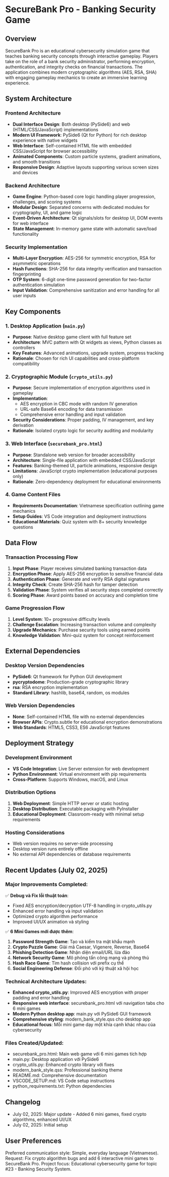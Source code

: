 # SecureBank Pro - Banking Security Game

## Overview

SecureBank Pro is an educational cybersecurity simulation game that teaches banking security concepts through interactive gameplay. Players take on the role of a bank security administrator, performing encryption, authentication, and integrity checks on financial transactions. The application combines modern cryptographic algorithms (AES, RSA, SHA) with engaging gameplay mechanics to create an immersive learning experience.

## System Architecture

### Frontend Architecture
- **Dual Interface Design**: Both desktop (PySide6) and web (HTML/CSS/JavaScript) implementations
- **Modern UI Framework**: PySide6 (Qt for Python) for rich desktop experience with native widgets
- **Web Interface**: Self-contained HTML file with embedded CSS/JavaScript for browser accessibility
- **Animated Components**: Custom particle systems, gradient animations, and smooth transitions
- **Responsive Design**: Adaptive layouts supporting various screen sizes and devices

### Backend Architecture  
- **Game Engine**: Python-based core logic handling player progression, challenges, and scoring systems
- **Modular Design**: Separated concerns with dedicated modules for cryptography, UI, and game logic
- **Event-Driven Architecture**: Qt signals/slots for desktop UI, DOM events for web interface
- **State Management**: In-memory game state with automatic save/load functionality

### Security Implementation
- **Multi-Layer Encryption**: AES-256 for symmetric encryption, RSA for asymmetric operations
- **Hash Functions**: SHA-256 for data integrity verification and transaction fingerprinting
- **OTP System**: 6-digit one-time password generation for two-factor authentication simulation
- **Input Validation**: Comprehensive sanitization and error handling for all user inputs

## Key Components

### 1. Desktop Application (`main.py`)
- **Purpose**: Native desktop game client with full feature set
- **Architecture**: MVC pattern with Qt widgets as views, Python classes as controllers
- **Key Features**: Advanced animations, upgrade system, progress tracking
- **Rationale**: Chosen for rich UI capabilities and cross-platform compatibility

### 2. Cryptographic Module (`crypto_utils.py`)
- **Purpose**: Secure implementation of encryption algorithms used in gameplay
- **Implementation**: 
  - AES encryption in CBC mode with random IV generation
  - URL-safe Base64 encoding for data transmission
  - Comprehensive error handling and input validation
- **Security Considerations**: Proper padding, IV management, and key derivation
- **Rationale**: Isolated crypto logic for security auditing and modularity

### 3. Web Interface (`securebank_pro.html`)
- **Purpose**: Standalone web version for broader accessibility
- **Architecture**: Single-file application with embedded CSS/JavaScript
- **Features**: Banking-themed UI, particle animations, responsive design
- **Limitations**: JavaScript crypto implementation (educational purposes only)
- **Rationale**: Zero-dependency deployment for educational environments

### 4. Game Content Files
- **Requirements Documentation**: Vietnamese specification outlining game mechanics
- **Setup Guides**: VS Code integration and deployment instructions
- **Educational Materials**: Quiz system with 8+ security knowledge questions

## Data Flow

### Transaction Processing Flow
1. **Input Phase**: Player receives simulated banking transaction data
2. **Encryption Phase**: Apply AES-256 encryption to sensitive financial data
3. **Authentication Phase**: Generate and verify RSA digital signatures
4. **Integrity Check**: Create SHA-256 hash for tamper detection
5. **Validation Phase**: System verifies all security steps completed correctly
6. **Scoring Phase**: Award points based on accuracy and completion time

### Game Progression Flow
1. **Level System**: 10+ progressive difficulty levels
2. **Challenge Escalation**: Increasing transaction volume and complexity
3. **Upgrade Mechanics**: Purchase security tools using earned points
4. **Knowledge Validation**: Mini-quiz system for concept reinforcement

## External Dependencies

### Desktop Version Dependencies
- **PySide6**: Qt framework for Python GUI development
- **pycryptodome**: Production-grade cryptographic library
- **rsa**: RSA encryption implementation
- **Standard Library**: hashlib, base64, random, os modules

### Web Version Dependencies
- **None**: Self-contained HTML file with no external dependencies
- **Browser APIs**: Crypto.subtle for educational encryption demonstrations
- **Web Standards**: HTML5, CSS3, ES6 JavaScript features

## Deployment Strategy

### Development Environment
- **VS Code Integration**: Live Server extension for web development
- **Python Environment**: Virtual environment with pip requirements
- **Cross-Platform**: Supports Windows, macOS, and Linux

### Distribution Options
1. **Web Deployment**: Simple HTTP server or static hosting
2. **Desktop Distribution**: Executable packaging with PyInstaller
3. **Educational Deployment**: Classroom-ready with minimal setup requirements

### Hosting Considerations
- Web version requires no server-side processing
- Desktop version runs entirely offline
- No external API dependencies or database requirements

## Recent Updates (July 02, 2025)

### Major Improvements Completed:
✅ **Debug và Fix lỗi thuật toán**:
- Fixed AES encryption/decryption UTF-8 handling in crypto_utils.py
- Enhanced error handling và input validation
- Optimized crypto algorithm performance
- Improved UI/UX animation và styling

✅ **6 Mini Games mới được thêm**:
1. **Password Strength Game**: Tạo và kiểm tra mật khẩu mạnh
2. **Crypto Puzzle Game**: Giải mã Caesar, Vigenere, Reverse, Base64
3. **Phishing Detection Game**: Nhận diện email/URL lừa đảo
4. **Network Security Game**: Mô phỏng tấn công mạng và phòng thủ
5. **Hash Race Game**: Tìm hash collision với prefix cụ thể
6. **Social Engineering Defense**: Đối phó với kỹ thuật xã hội học

### Technical Architecture Updates:
- **Enhanced crypto_utils.py**: Improved AES encryption with proper padding and error handling
- **Responsive web interface**: securebank_pro.html với navigation tabs cho 6 mini games
- **Modern Python desktop app**: main.py với PySide6 GUI framework
- **Comprehensive styling**: modern_bank_style.qss cho desktop app
- **Educational focus**: Mỗi mini game dạy một khía cạnh khác nhau của cybersecurity

### Files Created/Updated:
- securebank_pro.html: Main web game với 6 mini games tích hợp
- main.py: Desktop application với PySide6
- crypto_utils.py: Enhanced crypto library với fixes
- modern_bank_style.qss: Professional banking theme
- README.md: Comprehensive documentation
- VSCODE_SETUP.md: VS Code setup instructions
- python_requirements.txt: Python dependencies

## Changelog

- July 02, 2025: Major update - Added 6 mini games, fixed crypto algorithms, enhanced UI/UX
- July 02, 2025: Initial setup

## User Preferences

Preferred communication style: Simple, everyday language (Vietnamese).
Request: Fix crypto algorithm bugs and add 6 interactive mini games to SecureBank Pro.
Project focus: Educational cybersecurity game for topic #23 - Banking Security System.